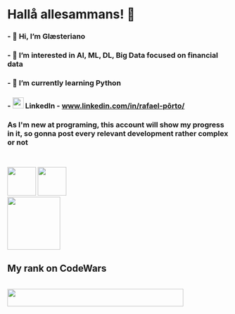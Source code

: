 # Hallå allesammans! 🤙

### - 👋 Hi, I’m Glæsteriano
### - 👀 I’m interested in AI, ML, DL, Big Data focused on financial data
### - 🌱 I’m currently learning Python
### - <img height='25' width='25' src="https://cdn.jsdelivr.net/gh/devicons/devicon/icons/linkedin/linkedin-original.svg" /> LinkedIn - www.linkedin.com/in/rafael-pôrto/

### As I'm new at programing, this account will show my progress in it, so gonna post every relevant development rather complex or not

##

</div>
<div style="display: inline_block"><br>
<img height="65" width="65" src="https://cdn.jsdelivr.net/gh/devicons/devicon/icons/python/python-original-wordmark.svg" />
<img height='65' width="65" src="https://cdn.jsdelivr.net/gh/devicons/devicon/icons/jupyter/jupyter-original-wordmark.svg" />
</div>

<img height='120' width='120' src="https://cdn.jsdelivr.net/gh/devicons/devicon/icons/pycharm/pycharm-original-wordmark.svg" />

## My rank on CodeWars

</div>
<div style="display: inline_block"><br>
<img height='40' width="400" src="https://www.codewars.com/users/Gl%C3%A6steriano/badges/large" />
</div>          
          
<!---
Glasteriano/Glasteriano is a ✨ special ✨ repository because its `README.md` (this file) appears on your GitHub profile.
You can click the Preview link to take a look at your changes.
--->
